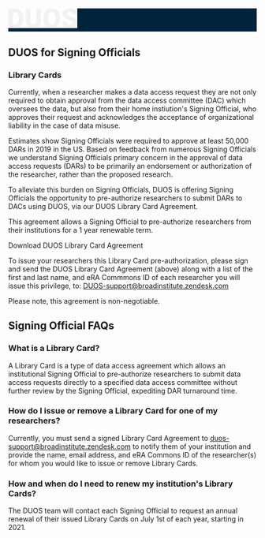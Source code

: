 <h1 style="background-color:#00243c;">
  <img alt="DUOS" src="duos_logo.svg" class="center" width="140px" height="40px">
</h1>


## DUOS for Signing Officials

### Library Cards

Currently, when a researcher makes a data access request they are not only required to obtain approval from the data access committee (DAC) which oversees the data, but also from their home instiution's Signing Official, who approves their request and acknowledges the acceptance of organizational liability in the case of data misuse.

Estimates show Signing Officials were required to approve at least 50,000 DARs in 2019 in the US. Based on feedback from numerous Signing Officials we understand Signing Officials primary concern in the approval of data access requests (DARs) to be primarily an endorsement or authorization of the researcher, rather than the proposed research.

To alleviate this burden on Signing Officials, DUOS is offering Signing Officials the opportunity to pre-authorize researchers to submit DARs to DACs using DUOS, via our DUOS Library Card Agreement.

This agreement allows a Signing Official to pre-authorize researchers from their institutions for a 1 year renewable term.

Download DUOS Library Card Agreement

To issue your researchers this Library Card pre-authorization, please sign and send the DUOS Library Card Agreement (above) along with a list of the first and last name, and eRA Commmons ID of each researcher you will issue this privilege, to: DUOS-support@broadinstitute.zendesk.com

Please note, this agreement is non-negotiable.

## Signing Official FAQs
### What is a Library Card?
A Library Card is a type of data access agreement which allows an institutional Signing Official to pre-authorize researchers to submit data access requests directly to a specified data access committee without further review by the Signing Official, expediting DAR turnaround time.

### How do I issue or remove a Library Card for one of my researchers?
Currently, you must send a signed Library Card Agreement to duos-support@broadinstitute.zendesk.com to notify them of your institution and provide the name, email address, and eRA Commons ID of the researcher(s) for whom you would like to issue or remove Library Cards.

### How and when do I need to renew my institution's Library Cards?
The DUOS team will contact each Signing Official to request an annual renewal of their issued Library Cards on July 1st of each year, starting in 2021.
